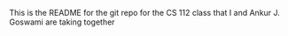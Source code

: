 This is the README for the git repo for the CS 112 class that I and
Ankur J. Goswami are taking together
